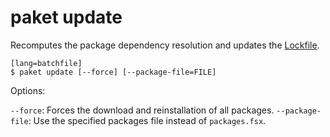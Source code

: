 paket update
============

Recomputes the package dependency resolution and updates the [Lockfile](lockfile.html).

    [lang=batchfile]
    $ paket update [--force] [--package-file=FILE]

Options:

  `--force`:  Forces the download and reinstallation of all packages.
  `--package-file`:  Use the specified packages file instead of `packages.fsx`.